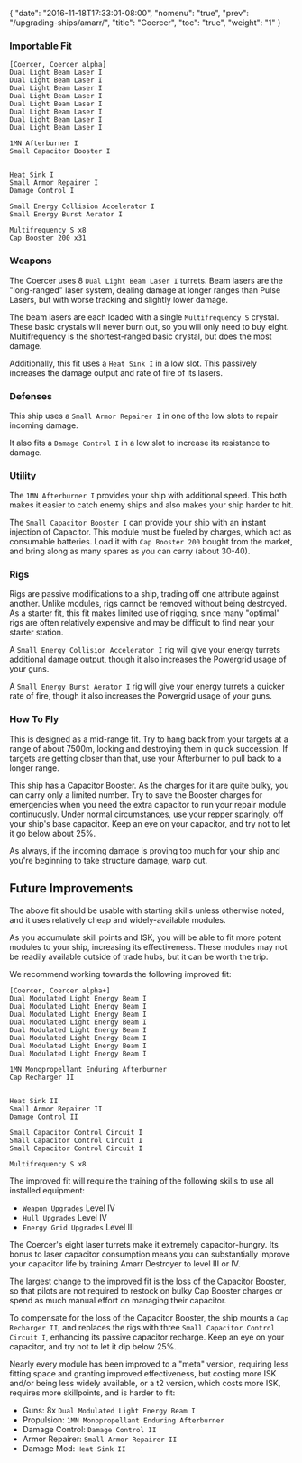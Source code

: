 {
  "date": "2016-11-18T17:33:01-08:00",
  "nomenu": "true",
  "prev": "/upgrading-ships/amarr/",
  "title": "Coercer",
  "toc": "true",
  "weight": "1"
}

### Importable Fit
    [Coercer, Coercer alpha]
    Dual Light Beam Laser I
    Dual Light Beam Laser I
    Dual Light Beam Laser I
    Dual Light Beam Laser I
    Dual Light Beam Laser I
    Dual Light Beam Laser I
    Dual Light Beam Laser I
    Dual Light Beam Laser I

    1MN Afterburner I
    Small Capacitor Booster I


    Heat Sink I
    Small Armor Repairer I
    Damage Control I

    Small Energy Collision Accelerator I
    Small Energy Burst Aerator I

    Multifrequency S x8
    Cap Booster 200 x31

### Weapons

The Coercer uses 8 `Dual Light Beam Laser I` turrets.
Beam lasers are the "long-ranged" laser system, dealing damage at longer ranges
than Pulse Lasers, but with worse tracking and slightly lower damage.

The beam lasers are each loaded with a single `Multifrequency S` crystal.
These basic crystals will never burn out, so you will only need to buy eight.
Multifrequency is the shortest-ranged basic crystal, but does the most damage.

Additionally, this fit uses a `Heat Sink I` in a low slot.
This passively increases the damage output and rate of fire of its lasers.

### Defenses

This ship uses a `Small Armor Repairer I` in one of the low slots to repair incoming damage.

It also fits a `Damage Control I` in a low slot to increase its resistance to damage.

### Utility

The `1MN Afterburner I` provides your ship with additional speed. This both makes it easier to
catch enemy ships and also makes your ship harder to hit.

The `Small Capacitor Booster I` can provide your ship with an instant injection of Capacitor.
This module must be fueled by charges, which act as consumable batteries.  Load it with 
`Cap Booster 200` bought from the market, and bring along as many spares as you can carry (about 30-40).

### Rigs

Rigs are passive modifications to a ship, trading off one attribute against another.
Unlike modules, rigs cannot be removed without being destroyed. 
As a starter fit, this fit makes limited use of rigging, since many "optimal" rigs
are often relatively expensive and may be difficult to find near your starter station.

A `Small Energy Collision Accelerator I` rig will give your energy turrets additional damage output,
though it also increases the Powergrid usage of your guns.

A `Small Energy Burst Aerator I` rig will give your energy turrets a quicker rate of fire,
though it also increases the Powergrid usage of your guns.

### How To Fly

This is designed as a mid-range fit.  Try to hang back from your targets
at a range of about 7500m, locking and destroying them in quick succession.
If targets are getting closer than that, use your Afterburner
to pull back to a longer range.

This ship has a Capacitor Booster.  As the charges for it are quite bulky,
you can carry only a limited number.  Try to save the Booster charges for emergencies
when you need the extra capacitor to run your repair module continuously. 
Under normal circumstances, use your repper sparingly, off your ship's base capacitor.
Keep an eye on your capacitor, and try not to let it go below about 25%.

As always, if the incoming damage is proving too much for your ship
and you're beginning to take structure damage, warp out.

## Future Improvements

The above fit should be usable with starting skills unless otherwise noted,
and it uses relatively cheap and widely-available modules.  

As you accumulate skill points and ISK, you will be able to fit more potent
modules to your ship, increasing its effectiveness.  These modules may not be
readily available outside of trade hubs, but it can be worth the trip.

We recommend working towards the following improved fit:

    [Coercer, Coercer alpha+]
    Dual Modulated Light Energy Beam I
    Dual Modulated Light Energy Beam I
    Dual Modulated Light Energy Beam I
    Dual Modulated Light Energy Beam I
    Dual Modulated Light Energy Beam I
    Dual Modulated Light Energy Beam I
    Dual Modulated Light Energy Beam I
    Dual Modulated Light Energy Beam I

    1MN Monopropellant Enduring Afterburner
    Cap Recharger II


    Heat Sink II
    Small Armor Repairer II
    Damage Control II

    Small Capacitor Control Circuit I
    Small Capacitor Control Circuit I
    Small Capacitor Control Circuit I

    Multifrequency S x8

The improved fit will require the training of the following skills to use all installed equipment:

* `Weapon Upgrades` Level IV
* `Hull Upgrades` Level IV
* `Energy Grid Upgrades` Level III

The Coercer's eight laser turrets make it extremely capacitor-hungry.
Its bonus to laser capacitor consumption means you can substantially improve your
capacitor life by training Amarr Destroyer to level III or IV.

The largest change to the improved fit is the loss of the Capacitor Booster,
so that pilots are not required to restock on bulky Cap Booster charges or spend
as much manual effort on managing their capacitor.

To compensate for the loss of the Capacitor Booster, the ship mounts a `Cap Recharger II`,
and replaces the rigs with three `Small Capacitor Control Circuit I`, enhancing
its passive capacitor recharge.  Keep an eye on your capacitor, and try
not to let it dip below 25%.

Nearly every module has been improved to a "meta" version, requiring less fitting space
and granting improved effectiveness, but costing more ISK and/or being less widely available,
or a t2 version, which costs more ISK, requires more skillpoints, and is harder to fit:

 * Guns: 8x `Dual Modulated Light Energy Beam I`
 * Propulsion: `1MN Monopropellant Enduring Afterburner`
 * Damage Control: `Damage Control II`
 * Armor Repairer: `Small Armor Repairer II`
 * Damage Mod: `Heat Sink II`
